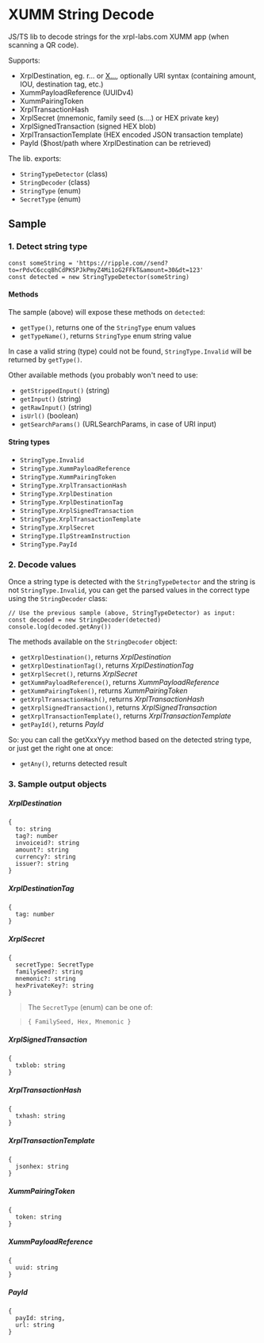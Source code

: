 # XUMM String Decode

JS/TS lib to decode strings for the xrpl-labs.com XUMM app (when scanning a QR code).

Supports:

  - XrplDestination, eg. r... or [X...](https://xrpaddress.info/), optionally URI syntax (containing amount, IOU, destination tag, etc.)
  - XummPayloadReference (UUIDv4)
  - XummPairingToken
  - XrplTransactionHash
  - XrplSecret (mnemonic, family seed (s....) or HEX private key)
  - XrplSignedTransaction (signed HEX blob)
  - XrplTransactionTemplate (HEX encoded JSON transaction template)
  - PayId ($host/path where XrplDestination can be retrieved)

The lib. exports:

  - `StringTypeDetector` (class)
  - `StringDecoder` (class)
  - `StringType` (enum)
  - `SecretType` (enum)


## Sample

### 1. Detect string type

```
const someString = 'https://ripple.com//send?to=rPdvC6ccq8hCdPKSPJkPmyZ4Mi1oG2FFkT&amount=30&dt=123'
const detected = new StringTypeDetector(someString)
```

#### Methods

The sample (above) will expose these methods on `detected`:

  - `getType()`, returns one of the `StringType` enum values
  - `getTypeName()`, returns `StringType` enum string value

In case a valid string (type) could not be found, `StringType.Invalid` will be returned by `getType()`.

Other available methods (you probably won't need to use:

  - `getStrippedInput()` (string)
  - `getInput()` (string)
  - `getRawInput()` (string)
  - `isUrl()` (boolean)
  - `getSearchParams()` (URLSearchParams, in case of URI input)

#### String types

  - `StringType.Invalid`
  - `StringType.XummPayloadReference`
  - `StringType.XummPairingToken`
  - `StringType.XrplTransactionHash`
  - `StringType.XrplDestination`
  - `StringType.XrplDestinationTag`
  - `StringType.XrplSignedTransaction`
  - `StringType.XrplTransactionTemplate`
  - `StringType.XrplSecret`
  - `StringType.IlpStreamInstruction`
  - `StringType.PayId`

### 2. Decode values

Once a string type is detected with the `StringTypeDetector` and the string is not `StringType.Invalid`, you can get the parsed values in the correct type using the `StringDecoder` class:

```
// Use the previous sample (above, StringTypeDetector) as input:
const decoded = new StringDecoder(detected)
console.log(decoded.getAny())
```

The methods available on the `StringDecoder` object:

  - `getXrplDestination()`, returns _XrplDestination_
  - `getXrplDestinationTag()`, returns _XrplDestinationTag_
  - `getXrplSecret()`, returns _XrplSecret_
  - `getXummPayloadReference()`, returns _XummPayloadReference_
  - `getXummPairingToken()`, returns _XummPairingToken_
  - `getXrplTransactionHash()`, returns _XrplTransactionHash_
  - `getXrplSignedTransaction()`, returns _XrplSignedTransaction_
  - `getXrplTransactionTemplate()`, returns _XrplTransactionTemplate_
  - `getPayId()`, returns _PayId_

So: you can call the getXxxYyy method based on the detected string type, or just get the right one at once:

  - `getAny()`, returns detected result


### 3. Sample output objects

##### XrplDestination

```
{
  to: string
  tag?: number
  invoiceid?: string
  amount?: string
  currency?: string
  issuer?: string
}
```

##### XrplDestinationTag

```
{
  tag: number
}
```

##### XrplSecret

```
{
  secretType: SecretType
  familySeed?: string
  mnemonic?: string
  hexPrivateKey?: string
}
```

> The `SecretType` (enum) can be one of:

> ```
> { FamilySeed, Hex, Mnemonic }
> ```

##### XrplSignedTransaction

```
{
  txblob: string
}
```

##### XrplTransactionHash

```
{
  txhash: string
}
```

##### XrplTransactionTemplate

```
{
  jsonhex: string
}
```

##### XummPairingToken

```
{
  token: string
}
```

##### XummPayloadReference

```
{
  uuid: string
}
```

##### PayId

```
{
  payId: string,
  url: string
}
```
